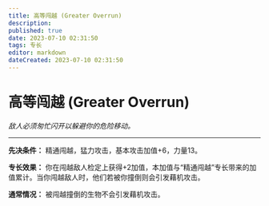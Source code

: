 ```yaml
---
title: 高等闯越 (Greater Overrun)
description: 
published: true
date: 2023-07-10 02:31:50
tags: 专长
editor: markdown
dateCreated: 2023-07-10 02:31:50
---
```


# 高等闯越 (Greater Overrun)

_敌人必须匆忙闪开以躲避你的危险移动。_

* * *

**先决条件：** 精通闯越，猛力攻击，基本攻击加值+6，力量13。

**专长效果：** 你在闯越敌人检定上获得+2加值，本加值与“精通闯越”专长带来的加值累计。当你闯越敌人时，他们若被你撞倒则会引发藉机攻击。

**通常情况：** 被闯越撞倒的生物不会引发藉机攻击。

